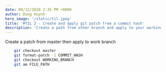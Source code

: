 ```yaml
---
date: 08/12/2020 2:35 PM +0800
author: Dung Huynh
hero_image: '/static/til.jpeg'
title: '#TIL 2 - Create and apply git patch from a commit hash'
description: 'Create a path from other branch and apply to your working branch'
---
```


Create a patch from master then apply to work branch

```sh
    git checkout master
    git format-patch -1 COMMIT_HASH
    git checkout WORKING_BRANCH
    git am FILE_PATH
```
